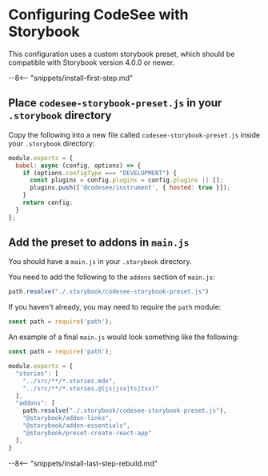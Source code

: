 # Configuring CodeSee with Storybook
This configuration uses a custom storybook preset, which should be compatible with Storybook version 4.0.0 or newer.

--8<-- "snippets/install-first-step.md"

## Place `codesee-storybook-preset.js` in your `.storybook` directory

Copy the following into a new file called `codesee-storybook-preset.js` inside your `.storybook` directory:

```js
module.exports = {
  babel: async (config, options) => {
    if (options.configType === "DEVELOPMENT") {
      const plugins = config.plugins = config.plugins || [];
      plugins.push(['@codesee/instrument', { hosted: true }]);
    }
    return config;
  }
};
```

## Add the preset to addons in `main.js`

You should have a `main.js` in your `.storybook` directory.

You need to add the following to the `addons` section of `main.js`:

```js
path.resolve("./.storybook/codesee-storybook-preset.js")
```

If you haven't already, you may need to require the `path` module:
```js
const path = require('path');
```

An example of a final `main.js` would look something like the following:

```js
const path = require('path');

module.exports = {
  "stories": [
    "../src/**/*.stories.mdx",
    "../src/**/*.stories.@(js|jsx|ts|tsx)"
  ],
  "addons": [
    path.resolve("./.storybook/codesee-storybook-preset.js"),
    "@storybook/addon-links",
    "@storybook/addon-essentials",
    "@storybook/preset-create-react-app"
  ],
}
```

--8<-- "snippets/install-last-step-rebuild.md"

